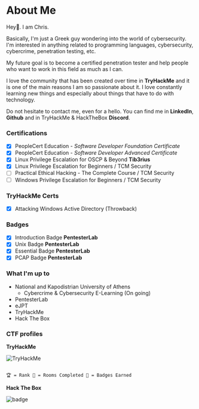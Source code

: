 # About Me

Hey👋. I am Chris.

Basically, I'm just a Greek guy wondering into the world of cybersecurity.
I'm interested in anything related to programming languages, cybersecurity, cybercrime, penetration testing, etc.

My future goal is to become a certified penetration tester and help people who want to work in this field as much as I can.

I love the community that has been created over time in **TryHackMe** and it is one of the main reasons I am so passionate about it. I love constantly learning new things and especially about things that have to do with technology.

Do not hesitate to contact me, even for a hello. You can find me in **LinkedIn**, **Github** and in TryHackMe & HackTheBox **Discord**.

### Certifications
- [x] PeopleCert Education - _Software Developer Foundation Certificate_
- [x] PeopleCert Education - _Software Developer Advanced Certificate_
- [x] Linux Privilege Escalation for OSCP & Beyond **Tib3rius**
- [x] Linux Privilege Escalation for Beginners / TCM Security
- [ ] Practical Ethical Hacking - The Complete Course / TCM Security
- [ ] Windows Privilege Escalation for Beginners / TCM Security

### TryHackMe Certs
- [x] Attacking Windows Active Directory (Throwback)

### Badges
- [x] Introduction Badge **PentesterLab**
- [x] Unix Badge **PentesterLab**
- [x] Essential Badge **PentesterLab**
- [x] PCAP Badge **PentesterLab**

### What I'm up to
- National and Kapodistrian University of Athens
    * Cybercrime & Cybersecurity E-Learning (On going)
- PentesterLab
- eJPT
- TryHackMe
- Hack The Box

### CTF profiles
**TryHackMe**
<!-- <script src="https://tryhackme.com/badge/92316"></script> -->
<img src="https://tryhackme-badges.s3.amazonaws.com/papadopejk.png" alt="TryHackMe">

```

🏆 = Rank 🚪 = Rooms Completed 🎯 = Badges Earned

```

**Hack The Box**

![badge](/htb/248814.png)